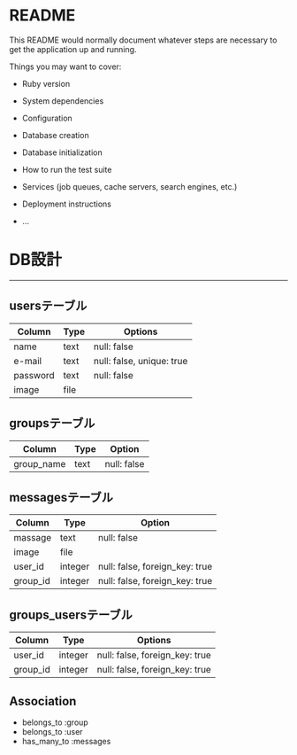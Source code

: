 # README

This README would normally document whatever steps are necessary to get the
application up and running.

Things you may want to cover:

* Ruby version

* System dependencies

* Configuration

* Database creation

* Database initialization

* How to run the test suite

* Services (job queues, cache servers, search engines, etc.)

* Deployment instructions

* ...


# DB設計
--------------------
## usersテーブル
|Column|Type|Options|
|------|----|-------|
|name|text|null: false|
|e-mail|text|null: false, unique: true|
|password|text|null: false|
|image|file| |

## groupsテーブル
|Column|Type|Option|
|------|----|------|
|group_name|text|null: false|

## messagesテーブル
|Column|Type|Option|
|------|----|------|
|massage|text|null: false|
|image|file| |
|user_id|integer|null: false, foreign_key: true|
|group_id|integer|null: false, foreign_key: true|

## groups_usersテーブル
|Column|Type|Options|
|------|----|-------|
|user_id|integer|null: false, foreign_key: true|
|group_id|integer|null: false, foreign_key: true|

## Association
- belongs_to :group
- belongs_to :user
- has_many_to :messages